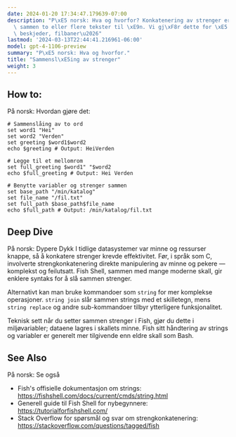 ```yaml
---
date: 2024-01-20 17:34:47.179639-07:00
description: "P\xE5 norsk: Hva og hvorfor? Konkatenering av strenger er \xE5 sl\xE5\
  \ sammen to eller flere tekster til \xE9n. Vi gj\xF8r dette for \xE5 bygge dynamiske\
  \ beskjeder, filbaner\u2026"
lastmod: '2024-03-13T22:44:41.216961-06:00'
model: gpt-4-1106-preview
summary: "P\xE5 norsk: Hva og hvorfor."
title: "Sammensl\xE5ing av strenger"
weight: 3
---
```


## How to:
På norsk: Hvordan gjøre det:
```Fish Shell
# Sammenslåing av to ord
set word1 "Hei"
set word2 "Verden"
set greeting $word1$word2
echo $greeting # Output: HeiVerden

# Legge til et mellomrom
set full_greeting $word1" "$word2
echo $full_greeting # Output: Hei Verden

# Benytte variabler og strenger sammen
set base_path "/min/katalog"
set file_name "/fil.txt"
set full_path $base_path$file_name
echo $full_path # Output: /min/katalog/fil.txt
```

## Deep Dive
På norsk: Dypere Dykk
I tidlige datasystemer var minne og ressurser knappe, så å konkatere strenger krevde effektivitet. Før, i språk som C, involverte strengkonkatenering direkte manipulering av minne og pekere — komplekst og feilutsatt. Fish Shell, sammen med mange moderne skall, gir enklere syntaks for å slå sammen strenger.

Alternativt kan man bruke kommandoer som `string` for mer komplekse operasjoner. `string join` slår sammen strings med et skilletegn, mens `string replace` og andre sub-kommandoer tilbyr ytterligere funksjonalitet.

Teknisk sett når du setter sammen strenger i Fish, gjør du dette i miljøvariabler; dataene lagres i skallets minne. Fish sitt håndtering av strings og variabler er generelt mer tilgivende enn eldre skall som Bash.

## See Also
På norsk: Se også
- Fish's offisielle dokumentasjon om strings: https://fishshell.com/docs/current/cmds/string.html
- Generell guide til Fish Shell for nybegynnere: https://tutorialforfishshell.com/
- Stack Overflow for spørsmål og svar om strengkonkatenering: https://stackoverflow.com/questions/tagged/fish
